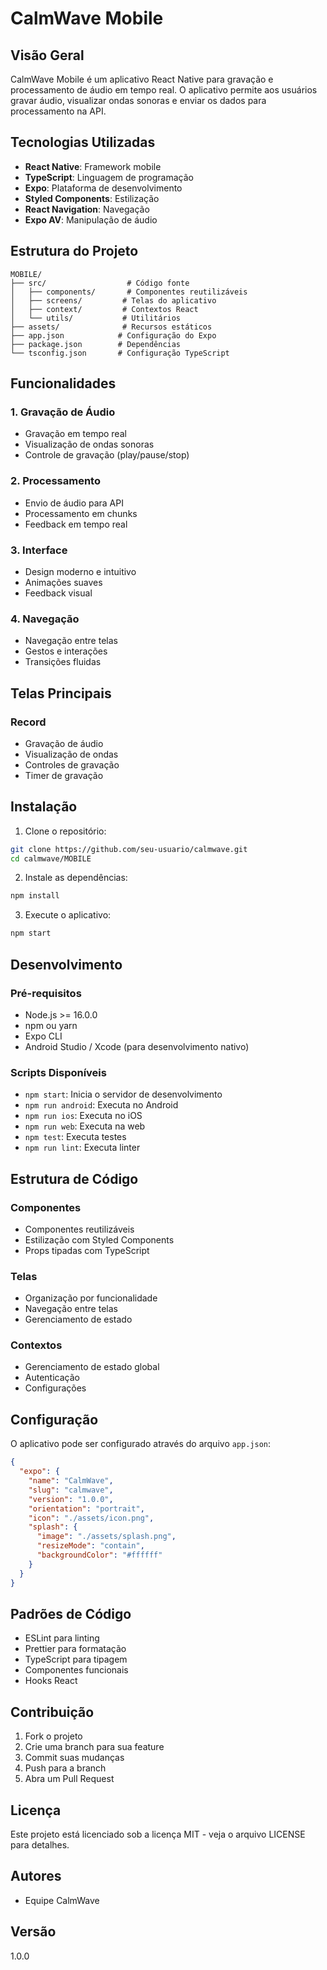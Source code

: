# CalmWave Mobile

## Visão Geral
CalmWave Mobile é um aplicativo React Native para gravação e processamento de áudio em tempo real. O aplicativo permite aos usuários gravar áudio, visualizar ondas sonoras e enviar os dados para processamento na API.

## Tecnologias Utilizadas
- **React Native**: Framework mobile
- **TypeScript**: Linguagem de programação
- **Expo**: Plataforma de desenvolvimento
- **Styled Components**: Estilização
- **React Navigation**: Navegação
- **Expo AV**: Manipulação de áudio

## Estrutura do Projeto
```
MOBILE/
├── src/                  # Código fonte
│   ├── components/       # Componentes reutilizáveis
│   ├── screens/         # Telas do aplicativo
│   ├── context/         # Contextos React
│   └── utils/           # Utilitários
├── assets/              # Recursos estáticos
├── app.json            # Configuração do Expo
├── package.json        # Dependências
└── tsconfig.json       # Configuração TypeScript
```

## Funcionalidades

### 1. Gravação de Áudio
- Gravação em tempo real
- Visualização de ondas sonoras
- Controle de gravação (play/pause/stop)

### 2. Processamento
- Envio de áudio para API
- Processamento em chunks
- Feedback em tempo real

### 3. Interface
- Design moderno e intuitivo
- Animações suaves
- Feedback visual

### 4. Navegação
- Navegação entre telas
- Gestos e interações
- Transições fluidas

## Telas Principais

### Record
- Gravação de áudio
- Visualização de ondas
- Controles de gravação
- Timer de gravação

## Instalação

1. Clone o repositório:
```bash
git clone https://github.com/seu-usuario/calmwave.git
cd calmwave/MOBILE
```

2. Instale as dependências:
```bash
npm install
```

3. Execute o aplicativo:
```bash
npm start
```

## Desenvolvimento

### Pré-requisitos
- Node.js >= 16.0.0
- npm ou yarn
- Expo CLI
- Android Studio / Xcode (para desenvolvimento nativo)

### Scripts Disponíveis
- `npm start`: Inicia o servidor de desenvolvimento
- `npm run android`: Executa no Android
- `npm run ios`: Executa no iOS
- `npm run web`: Executa na web
- `npm test`: Executa testes
- `npm run lint`: Executa linter

## Estrutura de Código

### Componentes
- Componentes reutilizáveis
- Estilização com Styled Components
- Props tipadas com TypeScript

### Telas
- Organização por funcionalidade
- Navegação entre telas
- Gerenciamento de estado

### Contextos
- Gerenciamento de estado global
- Autenticação
- Configurações

## Configuração

O aplicativo pode ser configurado através do arquivo `app.json`:

```json
{
  "expo": {
    "name": "CalmWave",
    "slug": "calmwave",
    "version": "1.0.0",
    "orientation": "portrait",
    "icon": "./assets/icon.png",
    "splash": {
      "image": "./assets/splash.png",
      "resizeMode": "contain",
      "backgroundColor": "#ffffff"
    }
  }
}
```

## Padrões de Código
- ESLint para linting
- Prettier para formatação
- TypeScript para tipagem
- Componentes funcionais
- Hooks React

## Contribuição
1. Fork o projeto
2. Crie uma branch para sua feature
3. Commit suas mudanças
4. Push para a branch
5. Abra um Pull Request

## Licença
Este projeto está licenciado sob a licença MIT - veja o arquivo LICENSE para detalhes.

## Autores
- Equipe CalmWave

## Versão
1.0.0
